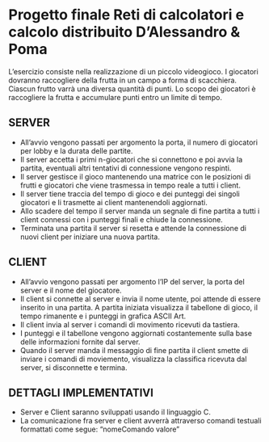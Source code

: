 # Progetto finale Reti di calcolatori e calcolo distribuito D’Alessandro & Poma

L’esercizio consiste nella realizzazione di un piccolo videogioco.
I giocatori dovranno raccogliere della frutta in un campo a forma di scacchiera.
Ciascun frutto varrà una diversa quantità di punti.
Lo scopo dei giocatori è raccogliere la frutta e accumulare punti entro un limite di tempo.

## SERVER

- All’avvio vengono passati per argomento la porta, il numero di giocatori per lobby e la durata delle partite.
- Il server accetta i primi n-giocatori che si connettono e poi avvia la partita, eventuali altri tentativi di connessione vengono respinti.
- Il server gestisce il gioco mantenendo una matrice con le posizioni di frutti e giocatori che viene trasmessa in tempo reale a tutti i client.
- Il server tiene traccia del tempo di gioco e dei punteggi dei singoli giocatori e li trasmette ai client mantenendoli aggiornati.
- Allo scadere del tempo il server manda un segnale di fine partita a tutti i client connessi con i punteggi finali e chiude la connessione.
- Terminata una partita il server si resetta e attende la connessione di nuovi client per iniziare una nuova partita.

## CLIENT

- All’avvio vengono passati per argomento l’IP del server, la porta del server e il nome del giocatore.
- Il client si connette al server e invia il nome utente, poi attende di essere inserito in una partita. A partita iniziata visualizza il tabellone di gioco, il tempo rimanente  e i punteggi in grafica ASCII Art.
- Il client invia al server i comandi di movimento ricevuti da tastiera.
- I punteggi e il tabellone vengono aggiornati costantemente sulla base delle informazioni fornite dal server.
- Quando il server manda il messaggio di fine partita il client smette di inviare i comandi di moviemento, visualizza la classifica ricevuta dal server, si disconnette e termina.

## DETTAGLI IMPLEMENTATIVI

- Server e Client saranno sviluppati usando il linguaggio C.
- La comunicazione fra server e client avverrà attraverso comandi testuali formattati come segue: “nomeComando valore”
